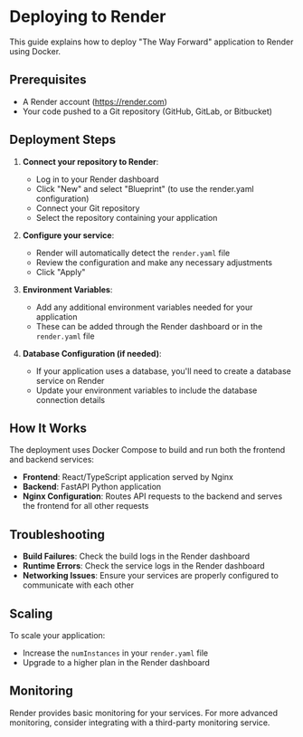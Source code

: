 # Deploying to Render

This guide explains how to deploy "The Way Forward" application to Render using Docker.

## Prerequisites

- A Render account (https://render.com)
- Your code pushed to a Git repository (GitHub, GitLab, or Bitbucket)

## Deployment Steps

1. **Connect your repository to Render**:

   - Log in to your Render dashboard
   - Click "New" and select "Blueprint" (to use the render.yaml configuration)
   - Connect your Git repository
   - Select the repository containing your application

2. **Configure your service**:

   - Render will automatically detect the `render.yaml` file
   - Review the configuration and make any necessary adjustments
   - Click "Apply"

3. **Environment Variables**:

   - Add any additional environment variables needed for your application
   - These can be added through the Render dashboard or in the `render.yaml` file

4. **Database Configuration (if needed)**:
   - If your application uses a database, you'll need to create a database service on Render
   - Update your environment variables to include the database connection details

## How It Works

The deployment uses Docker Compose to build and run both the frontend and backend services:

- **Frontend**: React/TypeScript application served by Nginx
- **Backend**: FastAPI Python application
- **Nginx Configuration**: Routes API requests to the backend and serves the frontend for all other requests

## Troubleshooting

- **Build Failures**: Check the build logs in the Render dashboard
- **Runtime Errors**: Check the service logs in the Render dashboard
- **Networking Issues**: Ensure your services are properly configured to communicate with each other

## Scaling

To scale your application:

- Increase the `numInstances` in your `render.yaml` file
- Upgrade to a higher plan in the Render dashboard

## Monitoring

Render provides basic monitoring for your services. For more advanced monitoring, consider integrating with a third-party monitoring service.
